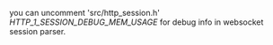 
you can uncomment 'src/http_session.h' _HTTP_1_SESSION_DEBUG_MEM_USAGE_ for debug info in websocket session parser.